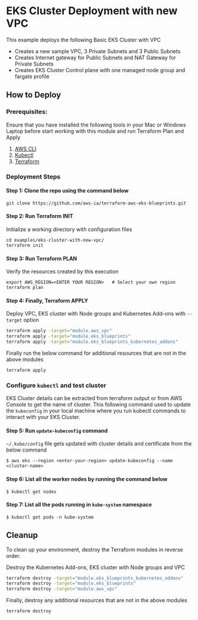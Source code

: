 # EKS Cluster Deployment with new VPC

This example deploys the following Basic EKS Cluster with VPC

- Creates a new sample VPC, 3 Private Subnets and 3 Public Subnets
- Creates Internet gateway for Public Subnets and NAT Gateway for Private Subnets
- Creates EKS Cluster Control plane with one managed node group and fargate profile

## How to Deploy

### Prerequisites:

Ensure that you have installed the following tools in your Mac or Windows Laptop before start working with this module and run Terraform Plan and Apply

1. [AWS CLI](https://docs.aws.amazon.com/cli/latest/userguide/install-cliv2.html)
2. [Kubectl](https://Kubernetes.io/docs/tasks/tools/)
3. [Terraform](https://learn.hashicorp.com/tutorials/terraform/install-cli)

### Deployment Steps

#### Step 1: Clone the repo using the command below

```shell script
git clone https://github.com/aws-ia/terraform-aws-eks-blueprints.git
```

#### Step 2: Run Terraform INIT

Initialize a working directory with configuration files

```shell script
cd examples/eks-cluster-with-new-vpc/
terraform init
```

#### Step 3: Run Terraform PLAN

Verify the resources created by this execution

```shell script
export AWS_REGION=<ENTER YOUR REGION>   # Select your own region
terraform plan
```

#### Step 4: Finally, Terraform APPLY

Deploy VPC, EKS cluster with Node groups and Kubernetes Add-ons with `--target` option

```sh
terraform apply -target="module.aws_vpc"
terraform apply -target="module.eks_blueprints"
terraform apply -target="module.eks_blueprints_kubernetes_addons"
```

Finally run the below command for additional resources that are  not in the above modules

```sh
terraform apply
```

### Configure `kubectl` and test cluster

EKS Cluster details can be extracted from terraform output or from AWS Console to get the name of cluster.
This following command used to update the `kubeconfig` in your local machine where you run kubectl commands to interact with your EKS Cluster.

#### Step 5: Run `update-kubeconfig` command

`~/.kube/config` file gets updated with cluster details and certificate from the below command

    $ aws eks --region <enter-your-region> update-kubeconfig --name <cluster-name>

#### Step 6: List all the worker nodes by running the command below

    $ kubectl get nodes

#### Step 7: List all the pods running in `kube-system` namespace

    $ kubectl get pods -n kube-system

## Cleanup

To clean up your environment, destroy the Terraform modules in reverse order.

Destroy the Kubernetes Add-ons, EKS cluster with Node groups and VPC

```sh
terraform destroy -target="module.eks_blueprints_kubernetes_addons"
terraform destroy -target="module.eks_blueprints"
terraform destroy -target="module.aws_vpc"
```

Finally, destroy any additional resources that are not in the above modules

```sh
terraform destroy
```
